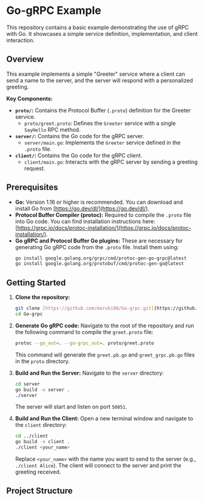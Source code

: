 # Go-gRPC Example

This repository contains a basic example demonstrating the use of gRPC with Go. It showcases a simple service definition, implementation, and client interaction.

## Overview

This example implements a simple "Greeter" service where a client can send a name to the server, and the server will respond with a personalized greeting.

**Key Components:**

* **`proto/`:** Contains the Protocol Buffer (`.proto`) definition for the Greeter service.
    * `proto/greet.proto`: Defines the `Greeter` service with a single `SayHello` RPC method.
* **`server/`:** Contains the Go code for the gRPC server.
    * `server/main.go`: Implements the `Greeter` service defined in the `.proto` file.
* **`client/`:** Contains the Go code for the gRPC client.
    * `client/main.go`: Interacts with the gRPC server by sending a greeting request.

## Prerequisites

* **Go:** Version 1.16 or higher is recommended. You can download and install Go from [https://go.dev/dl/](https://go.dev/dl/).
* **Protocol Buffer Compiler (protoc):** Required to compile the `.proto` file into Go code. You can find installation instructions here: [https://grpc.io/docs/protoc-installation/](https://grpc.io/docs/protoc-installation/).
* **Go gRPC and Protocol Buffer Go plugins:** These are necessary for generating Go gRPC code from the `.proto` file. Install them using:
    ```bash
    go install google.golang.org/grpc/cmd/protoc-gen-go-grpc@latest
    go install google.golang.org/protobuf/cmd/protoc-gen-go@latest
    ```

## Getting Started

1.  **Clone the repository:**
    ```bash
    git clone [https://github.com/maruki00/Go-grpc.git](https://github.com/maruki00/Go-grpc.git)
    cd Go-grpc
    ```

2.  **Generate Go gRPC code:**
    Navigate to the root of the repository and run the following command to compile the `greet.proto` file:
    ```bash
    protoc --go_out=. --go-grpc_out=. proto/greet.proto
    ```
    This command will generate the `greet.pb.go` and `greet_grpc.pb.go` files in the `proto` directory.

3.  **Build and Run the Server:**
    Navigate to the `server` directory:
    ```bash
    cd server
    go build -o server .
    ./server
    ```
    The server will start and listen on port `50051`.

4.  **Build and Run the Client:**
    Open a new terminal window and navigate to the `client` directory:
    ```bash
    cd ../client
    go build -o client .
    ./client <your_name>
    ```
    Replace `<your_name>` with the name you want to send to the server (e.g., `./client Alice`). The client will connect to the server and print the greeting received.

## Project Structure
